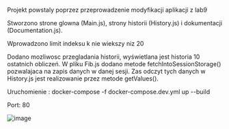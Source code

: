 Projekt powstaly poprzez przeprowadzenie modyfikacji aplikacji z lab9

Stworzono strone glowna (Main.js), strony historii (History.js) i dokumentacji (Documentation.js).

Wprowadzono limit indeksu k nie wiekszy niz 20

Dodano mozliwosc przegladania historii, wyświetlana jest historia 10 ostatnich 	          obliczeń. W pliku Fib.js dodano metode fetchIntoSessionStorage() pozwalajaca na
zapis danych w danej sesji. Zas odczyt tych danych w History.js jest realizowanie             przez metode getValues().
       
Uruchomienie :
docker-compose -f docker-compose.dev.yml up --build

Port: 80

![image](https://user-images.githubusercontent.com/82586310/149635175-7e775ccf-f4fa-4d41-8b30-69ca5e8c02f5.png)
